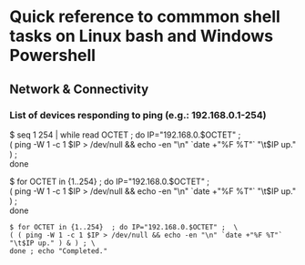 # Quick reference to commmon shell tasks on Linux bash and Windows Powershell

## Network & Connectivity
### List of devices responding to ping (e.g.: 192.168.0.1-254)

   $ seq 1 254 | while read OCTET ; do IP="192.168.0.$OCTET" ;  \
   ( ping -W 1 -c 1 $IP > /dev/null && echo -en "\n" `date +"%F %T"` "\t$IP up." )   ; \
   done

   $ for OCTET in {1..254}  ; do IP="192.168.0.$OCTET" ;  \
   ( ping -W 1 -c 1 $IP > /dev/null && echo -en "\n" `date +"%F %T"` "\t$IP up." )   ; \
   done
   
    $ for OCTET in {1..254}  ; do IP="192.168.0.$OCTET" ;  \
    ( ( ping -W 1 -c 1 $IP > /dev/null && echo -en "\n" `date +"%F %T"` "\t$IP up." ) & ) ; \
    done ; echo "Completed."

